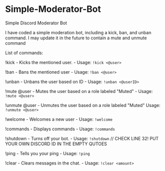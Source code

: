 # Simple-Moderator-Bot
Simple Discord Moderator Bot

I have coded a simple moderation bot, including a kick, ban, and unban command. 
I may update it in the future to contain a mute and unmute command

List of commands:

!kick - Kicks the mentioned user. - Usage: `!kick <@user>`

!ban - Bans the mentioned user - Usage: `!ban <@user>`

!unban - Unbans the user based on ID - Usage: `!unban <@userID>`

!mute @user - Mutes the user based on a role labeled "Muted" - Usage: `!mute <@user>`

!unmute @user - Unmutes the user based on a role labeled "Muted" Usage: `!unmute <@user>`

!welcome - Welcomes a new user - Usage: `!welcome`

!commands - Displays commands - Usage: `!commands`

!shutdown - Turns off your bot. - Usage: `!shutdown` // CHECK LINE 32! PUT YOUR OWN DISCORD ID IN THE EMPTY QUTOES

!ping - Tells you your ping - Usage: `!ping`

!clear - Clears messages in the chat. - Usage: `!clear <amount>`

